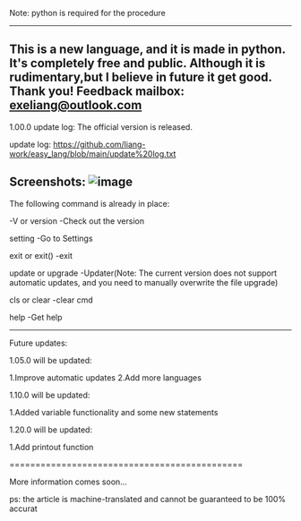 Note: python is required for the procedure

----------------------------------------------
This is a new language, and it is made in python.
It's completely free and public.
Although it is rudimentary,but I believe in future it get good.
Thank you!
Feedback mailbox: exeliang@outlook.com
---------------------------------------------
1.00.0 update log:
The official version is released.

update log:
https://github.com/liang-work/easy_lang/blob/main/update%20log.txt

Screenshots:
![image](https://github.com/liang-work/easy_lang/assets/152292963/c7e3b987-de28-4053-b703-b769fa9dcbac)
---------------------------------------------
The following command is already in place:

-V or version -Check out the version

setting -Go to Settings

exit or exit() -exit

update or upgrade -Updater(Note: The current version does not support automatic updates, and you need to manually overwrite the file upgrade)

cls or clear -clear cmd

help -Get help

---------------------------------------------
Future updates:

1.05.0 will be updated:

1.Improve automatic updates
2.Add more languages

1.10.0 will be updated:

1.Added variable functionality and some new statements

1.20.0 will be updated:

1.Add printout function

=============================================

More information comes soon...

ps: the article is machine-translated and cannot be guaranteed to be 100% accurat
